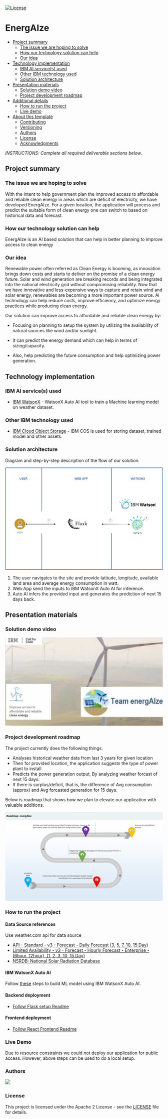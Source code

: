 [![License](https://img.shields.io/badge/License-Apache2-blue.svg)](https://www.apache.org/licenses/LICENSE-2.0)

# EnergAIze

- [Project summary](#project-summary)
  - [The issue we are hoping to solve](#the-issue-we-are-hoping-to-solve)
  - [How our technology solution can help](#how-our-technology-solution-can-help)
  - [Our idea](#our-idea)
- [Technology implementation](#technology-implementation)
  - [IBM AI service(s) used](#ibm-ai-services-used)
  - [Other IBM technology used](#other-ibm-technology-used)
  - [Solution architecture](#solution-architecture)
- [Presentation materials](#presentation-materials)
  - [Solution demo video](#solution-demo-video)
  - [Project development roadmap](#project-development-roadmap)
- [Additional details](#additional-details)
  - [How to run the project](#how-to-run-the-project)
  - [Live demo](#live-demo)
- [About this template](#about-this-template)
  - [Contributing](#contributing)
  - [Versioning](#versioning)
  - [Authors](#authors)
  - [License](#license)
  - [Acknowledgments](#acknowledgments)

_INSTRUCTIONS: Complete all required deliverable sections below._

## Project summary

### The issue we are hoping to solve

With the intent to help government plan the improved access to affordable and reliable clean energy in areas which are deficit of electricity, we have developed EnergAIze. For a given location, the application will process and predict the suitable form of clean energy one can switch to based on historical data and forecast.

### How our technology solution can help

EnergAIze is an AI based solution that can help in better planning to improve access to clean energy

### Our idea

Renewable power often referred as Clean Energy is booming, as innovation brings down costs and starts to deliver on the promise of a clean energy future. Solar and wind generation are breaking records and being integrated into the national electricity grid without compromising reliability.
Now that we have innovative and less-expensive ways to capture and retain wind and solar energy, renewables are becoming a more important power source. 
AI technology can help reduce costs, improve efficiency, and optimize energy practices while producing clean energy.

Our solution can improve access to affordable and reliable clean energy by:

- Focusing on planning to setup the system by utilizing the availability of natural sources like wind and/or sunlight.

- It can predict the energy demand which can help in terms of sizing/capacity.

- Also, help predicting the future consumption and help optimizing power generation.

## Technology implementation

### IBM AI service(s) used

- [IBM WatsonX](https://cloud.ibm.com/watsonx/overview) - WatsonX Auto AI tool to train a Machine learning model on weather dataset.



### Other IBM technology used

- [IBM Cloud Object Storage](https://cloud.ibm.com/docs/cloud-object-storage?topic=cloud-object-storage-getting-started-cloud-object-storage) - IBM COS is used for storing dataset, trained model and other assets.


### Solution architecture

Diagram and step-by-step description of the flow of our solution:

![Video transcription/translaftion app](images/Architecture.png)

1. The user navigates to the site and provide latitude, longitude, available land area and average energy consumption in watt.
2. Web App send the inputs to IBM WatsonX Auto AI for inference.
3. Auto AI infers the provided input and generates the prediction of next 15 days back.

## Presentation materials

### Solution demo video

[![Watch the video](images/thumbnail.jpg)](https://youtu.be/kTFXs7nCoqY?si=dW0KElnOyQiHQcab)

### Project development roadmap

The project currently does the following things.

- Analyses historical weather data from last 3 years for given location
- Then for provided location, the application suggests the type of power plant to install
- Predicts the power generation output, By analyzing weather forcast of next 15 days.
- If there is surplus/deficit, that is, the difference of Avg consumption (approx) and Avg forcasted generation for 15 days.

Below is roadmap that shows how we plan to elevate our application with valuable additions.

![Roadmap](./images/energAIze-Roadmap.png)

### How to run the project

#### Data Source references
Use weather.com api for data source 
- [API - Standard - v3 - Forecast - Daily Forecast (3, 5, 7, 10, 15 Day)
](https://docs.google.com/document/d/1HiGun-m_NneSjmZGwDDEoG0gL9aKd1jaN0YC4jP6Eqs/edit)
- [Limited Availability - v3 - Forecast - Hourly Forecast - Enterprise - (6hour, 12hour), (1, 2, 3, 10, 15 Day)
](https://docs.google.com/document/d/1RY44O8ujbIA_tjlC4vYKHKzwSwEmNxuGw5sEJ9dYjG4/edit)
- [NSRDB: National Solar Radiation Database
](https://nsrdb.nrel.gov/data-viewer)

#### IBM WatsonX Auto AI
Follow [these](https://www.ibm.com/docs/en/cloud-paks/cp-data/4.7.x?topic=autoai-building-experiment) steps to build ML model using IBM WatsonX Auto AI.

#### Backend deployment
- [Follow Flask setup Readme](/Python-backend/Readme.md)

#### Frontend deployment
- [Follow React Frontend Readme](/Frontend/README.md)

### Live Demo
Due to resource constraints we could not deploy our application for public access. However, above steps can be used to do a local setup.
 

### Authors

<a href="https://github.com/EnergAIze/EnergAIze/graphs/contributors">
  <img src="https://contributors-img.web.app/image?repo=EnergAIze/EnergAIze" />
</a>



### License

This project is licensed under the Apache 2 License - see the [LICENSE](LICENSE) file for details.
